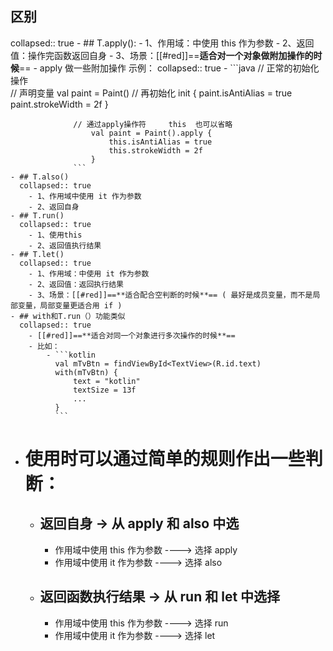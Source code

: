 ## 区别
collapsed:: true
	- ## T.apply():
		- 1、作⽤域：中使⽤ this 作为参数
		- 2、返回值：操作完函数返回自身
		- 3、场景：[[#red]]==**适合对⼀个对象做附加操作的时候**==
			- apply 做一些附加操作 示例：
			  collapsed:: true
				- ```java
				  // 正常的初始化操作  
				      // 声明变量
				      val paint = Paint()
				      // 再初始化
				      init {
				          paint.isAntiAlias = true
				          paint.strokeWidth = 2f
				      }
				   
				   
				  // 通过apply操作符     this  也可以省略
				      val paint = Paint().apply {
				          this.isAntiAlias = true
				          this.strokeWidth = 2f
				      }
				  ```
	- ## T.also()
	  collapsed:: true
		- 1、作⽤域中使⽤ it 作为参数
		- 2、返回自身
	- ## T.run()
	  collapsed:: true
		- 1、使用this
		- 2、返回值执行结果
	- ## T.let()
	  collapsed:: true
		- 1、作⽤域：中使⽤ it 作为参数
		- 2、返回值：返回执行结果
		- 3、场景：[[#red]]==**适合配合空判断的时候**== ( 最好是成员变量，⽽不是局部变量，局部变量更适合⽤ if )
	- ## with和T.run（）功能类似
	  collapsed:: true
		- [[#red]]==**适合对同⼀个对象进⾏多次操作的时候**==
		- 比如：
			- ```kotlin
			  val mTvBtn = findViewById<TextView>(R.id.text)
			  with(mTvBtn) {
			      text = "kotlin"
			      textSize = 13f
			      ...
			  }
			  ```
- # 使⽤时可以通过简单的规则作出⼀些判断：
	- ## 返回⾃身 -> 从 apply 和 also 中选
		- 作⽤域中使⽤ this 作为参数 ----> 选择 apply
		- 作⽤域中使⽤ it 作为参数 ----> 选择 also
	- ## 返回函数执行结果 -> 从 run 和 let 中选择
		- 作⽤域中使⽤ this 作为参数 ----> 选择 run
		- 作⽤域中使⽤ it 作为参数 ----> 选择 let